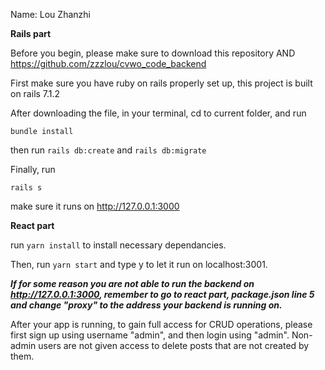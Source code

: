 Name: Lou Zhanzhi

**Rails part**

Before you begin, please make sure to download this repository AND https://github.com/zzzlou/cvwo_code_backend 

First make sure you have ruby on rails properly set up, this project is built on rails 7.1.2

After downloading the file, in your terminal, cd to current folder, and run

```bundle install```

then run 
```rails db:create```
and 
```rails db:migrate```

Finally, run 

```rails s```

make sure it runs on http://127.0.0.1:3000

**React part**

run 
```yarn install```
to install necessary dependancies.

Then, run 
```yarn start``` 
and type y to let it run on localhost:3001.

***If for some reason you are not able to run the backend on http://127.0.0.1:3000, remember to go to react part, package.json line 5 and change "proxy" to the address your backend is running on.***

After your app is running, to gain full access for CRUD operations, please first sign up using username "admin", and then login using "admin". Non-admin users are not given access to delete posts that are not created by them.

